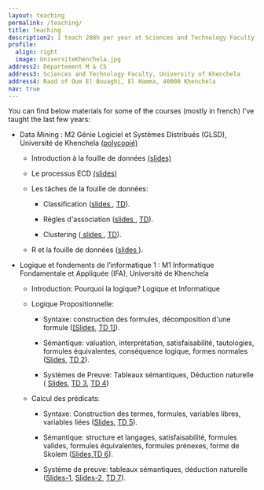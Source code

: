 ```yaml
---
layout: teaching
permalink: /teaching/
title: Teaching
description2: I teach 288h per year at Sciences and Technology Faculty, University of Khenchela. You can reach me there at the following mailing address.
profile:
  align: right
  image: UniversiteKhenchela.jpg
address2: Département M & CS
address3: Sciences and Technology Faculty, University of Khenchela
address4: Raod of Oum El Bouaghi, El Hamma, 40000 Khenchela 
nav: true
---
```





You can find below materials for some of the courses (mostly in french) I've taught the last few years:

- Data Mining : M2 Génie Logiciel et Systèmes Distribués (GLSD), Université de Khenchela  <a href="{{site.baseurl}}/assets/pdf/Polycopie.pdf">(polycopié)</a>

    - Introduction à la fouille de données <a href="{{site.baseurl}}/assets/pdf/Introduction DM.pdf">(slides)</a>
    
    - Le processus ECD <a href="{{site.baseurl}}/assets/pdf/Introduction DM.pdf">(slides)</a>
    
    - Les tâches de la fouille de données:
    
	    - Classification (<a href="{{site.baseurl}}/assets/pdf/Classification.pdf">slides </a>, <a href="{{site.baseurl}}/assets/pdf/TD n°1 FDD.pdf"> TD</a>).
    
	    - Règles d'association (<a href="{{site.baseurl}}/assets/pdf/Regles d'association.pdf">slides </a>, <a href="{{site.baseurl}}/assets/pdf/TD n°2 FDD.pdf"> TD</a>).
    
	    - Clustering (<a href="{{site.baseurl}}/assets/pdf/Clustering.pdf"> slides </a>, <a href="{{site.baseurl}}/assets/pdf/TD n°3 FDD.pdf"> TD</a>).

    - R et la fouille de données (<a href="{{site.baseurl}}/assets/pdf/TP R et DM.pdf">slides </a>).

- Logique et fondements de l’informatique 1 : M1 Informatique Fondamentale et Appliquée (IFA), Université de Khenchela  

    - Introduction: Pourquoi la logique? Logique et Informatique

    - Logique Propositionnelle: 
    	    
	    - Syntaxe: construction des formules, décomposition d'une formule (<a href="{{site.baseurl}}/assets/pdf/LPropSynSem .pdf">[Slides</a>, <a href="{{site.baseurl}}/assets/pdf/TD-1-LFI.pdf">TD 1]</a>).
           
	    - Sémantique: valuation, interprétation, satisfaisabilité, tautologies, formules équivalentes, conséquence logique, formes normales (<a href="{{site.baseurl}}/assets/pdf/LPropSynSem .pdf">Slides</a>, <a href="{{site.baseurl}}/assets/pdf/TD-2-LFI.pdf">TD 2</a>).
	    
	    - Systèmes de Preuve: Tableaux sémantiques, Déduction naturelle ( <a href="{{site.baseurl}}/assets/pdf/LPropTabSemantique.PDF">Slides</a>, <a href="{{site.baseurl}}/assets/pdf/TD-3-LFI.pdf">TD 3</a>, <a href="{{site.baseurl}}/assets/pdf/TD-4-LFI.pdf">TD 4</a>)
    
    - Calcul des prédicats:  
            
	    - Syntaxe: Construction des termes, formules, variables libres, variables liées (<a href="{{site.baseurl}}/assets/pdf/LPred-Syn.PDF">Slides</a>, <a href="{{site.baseurl}}/assets/pdf/TD-5-LFI.pdf">TD 5</a>).
            
	    - Sémantique: structure et langages, satisfaisabilité, formules valides, formules équivalentes, formules prénexes, forme de Skolem (<a href="{{site.baseurl}}/assets/pdf/LPred-Sem1.PDF">Slides</a>,<a href="{{site.baseurl}}/assets/pdf/TD-6-LFI.pdf">TD 6</a>).
	    
	    - Système de preuve: tableaux sémantiques, déduction naturelle (<a href="{{site.baseurl}}/assets/pdf/LPredDedNat-RegBase.pdf">Slides-1</a>, <a href="{{site.baseurl}}/assets/pdf/LPredDedNat-RegDerivees.pdf">Slides-2</a>, <a href="{{site.baseurl}}/assets/pdf/TD-7-LFI.pdf">TD 7</a>).

